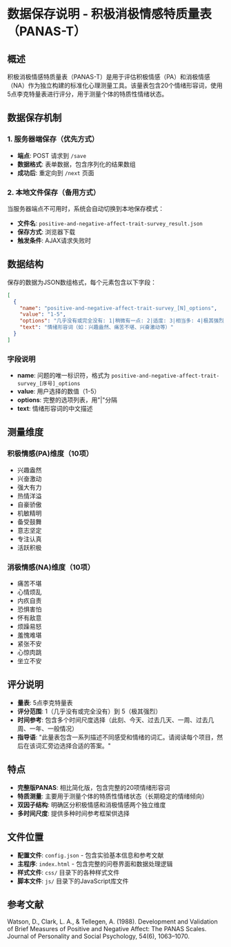 # 数据保存说明 - 积极消极情感特质量表（PANAS-T）

## 概述
积极消极情感特质量表（PANAS-T）是用于评估积极情感（PA）和消极情感（NA）作为独立构建的标准化心理测量工具。该量表包含20个情绪形容词，使用5点李克特量表进行评分，用于测量个体的特质性情绪状态。

## 数据保存机制

### 1. 服务器端保存（优先方式）
- **端点**: POST 请求到 `/save`
- **数据格式**: 表单数据，包含序列化的结果数组
- **成功后**: 重定向到 `/next` 页面

### 2. 本地文件保存（备用方式）
当服务器端点不可用时，系统会自动切换到本地保存模式：
- **文件名**: `positive-and-negative-affect-trait-survey_result.json`
- **保存方式**: 浏览器下载
- **触发条件**: AJAX请求失败时

## 数据结构

保存的数据为JSON数组格式，每个元素包含以下字段：

```json
[
  {
    "name": "positive-and-negative-affect-trait-survey_[N]_options",
    "value": "1-5",
    "options": "几乎没有或完全没有: 1|稍微有一点: 2|适度: 3|相当多: 4|极其强烈: 5",
    "text": "情绪形容词（如：兴趣盎然、痛苦不堪、兴奋激动等）"
  }
]
```

### 字段说明
- **name**: 问题的唯一标识符，格式为 `positive-and-negative-affect-trait-survey_[序号]_options`
- **value**: 用户选择的数值（1-5）
- **options**: 完整的选项列表，用"|"分隔
- **text**: 情绪形容词的中文描述

## 测量维度

### 积极情感(PA)维度（10项）
- 兴趣盎然
- 兴奋激动
- 强大有力
- 热情洋溢
- 自豪骄傲
- 机敏精明
- 备受鼓舞
- 意志坚定
- 专注认真
- 活跃积极

### 消极情感(NA)维度（10项）
- 痛苦不堪
- 心情烦乱
- 内疚自责
- 恐惧害怕
- 怀有敌意
- 烦躁易怒
- 羞愧难堪
- 紧张不安
- 心惊肉跳
- 坐立不安

## 评分说明
- **量表**: 5点李克特量表
- **评分范围**: 1（几乎没有或完全没有）到 5（极其强烈）
- **时间参考**: 包含多个时间尺度选择（此刻、今天、过去几天、一周、过去几周、一年、一般情况）
- **指导语**: "此量表包含一系列描述不同感受和情绪的词汇。请阅读每个项目，然后在该词汇旁边选择合适的答案。"

## 特点
- **完整版PANAS**: 相比简化版，包含完整的20项情绪形容词
- **特质测量**: 主要用于测量个体的特质性情绪状态（长期稳定的情绪倾向）
- **双因子结构**: 明确区分积极情感和消极情感两个独立维度
- **多时间尺度**: 提供多种时间参考框架供选择

## 文件位置
- **配置文件**: `config.json` - 包含实验基本信息和参考文献
- **主程序**: `index.html` - 包含完整的问卷界面和数据处理逻辑
- **样式文件**: `css/` 目录下的各种样式文件
- **脚本文件**: `js/` 目录下的JavaScript库文件

## 参考文献
Watson, D., Clark, L. A., & Tellegen, A. (1988). Development and Validation of Brief Measures of Positive and Negative Affect: The PANAS Scales. Journal of Personality and Social Psychology, 54(6), 1063–1070.